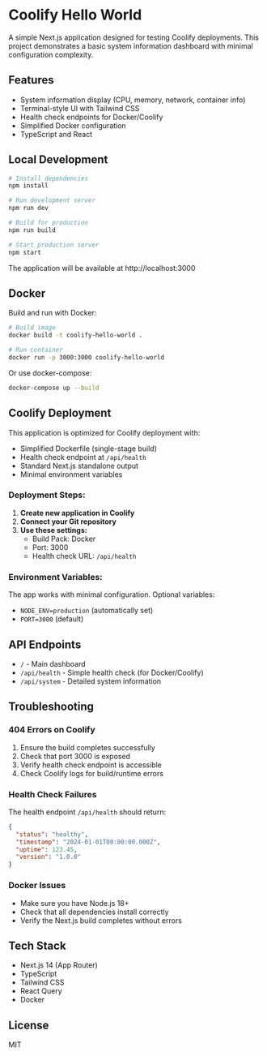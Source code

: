 # Coolify Hello World

A simple Next.js application designed for testing Coolify deployments. This project demonstrates a basic system information dashboard with minimal configuration complexity.

## Features

- System information display (CPU, memory, network, container info)
- Terminal-style UI with Tailwind CSS
- Health check endpoints for Docker/Coolify
- Simplified Docker configuration
- TypeScript and React

## Local Development

```bash
# Install dependencies
npm install

# Run development server
npm run dev

# Build for production
npm run build

# Start production server
npm start
```

The application will be available at http://localhost:3000

## Docker

Build and run with Docker:

```bash
# Build image
docker build -t coolify-hello-world .

# Run container
docker run -p 3000:3000 coolify-hello-world
```

Or use docker-compose:

```bash
docker-compose up --build
```

## Coolify Deployment

This application is optimized for Coolify deployment with:

- Simplified Dockerfile (single-stage build)
- Health check endpoint at `/api/health`
- Standard Next.js standalone output
- Minimal environment variables

### Deployment Steps:

1. **Create new application in Coolify**
2. **Connect your Git repository**
3. **Use these settings:**
   - Build Pack: Docker
   - Port: 3000
   - Health check URL: `/api/health`

### Environment Variables:

The app works with minimal configuration. Optional variables:

- `NODE_ENV=production` (automatically set)
- `PORT=3000` (default)

## API Endpoints

- `/` - Main dashboard
- `/api/health` - Simple health check (for Docker/Coolify)
- `/api/system` - Detailed system information

## Troubleshooting

### 404 Errors on Coolify

1. Ensure the build completes successfully
2. Check that port 3000 is exposed
3. Verify health check endpoint is accessible
4. Check Coolify logs for build/runtime errors

### Health Check Failures

The health endpoint `/api/health` should return:
```json
{
  "status": "healthy",
  "timestamp": "2024-01-01T00:00:00.000Z",
  "uptime": 123.45,
  "version": "1.0.0"
}
```

### Docker Issues

- Make sure you have Node.js 18+ 
- Check that all dependencies install correctly
- Verify the Next.js build completes without errors

## Tech Stack

- Next.js 14 (App Router)
- TypeScript
- Tailwind CSS
- React Query
- Docker

## License

MIT